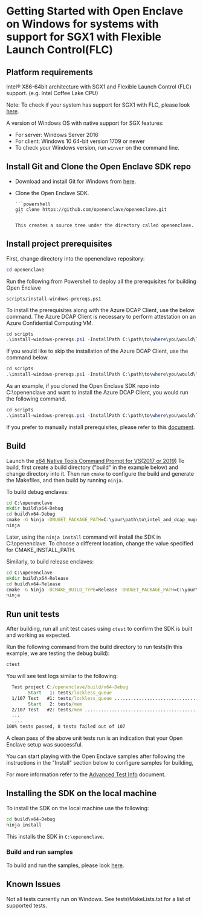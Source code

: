 # Getting Started with Open Enclave on Windows for systems with support for SGX1 with Flexible Launch Control(FLC)

## Platform requirements

Intel® X86-64bit architecture with SGX1 and Flexible Launch Control (FLC) support. (e.g. Intel Coffee Lake CPU)

Note: To check if your system has support for SGX1 with FLC, please look [here](../SGXSupportLevel.md).

A version of Windows OS with native support for SGX features:
- For server: Windows Server 2016
- For client: Windows 10 64-bit version 1709 or newer
- To check your Windows version, run `winver` on the command line.

## Install Git and Clone the Open Enclave SDK repo

- Download and install Git for Windows from [here](https://git-scm.com/download/win).

- Clone the Open Enclave SDK.

      ```powershell
      git clone https://github.com/openenclave/openenclave.git
      ```

      This creates a source tree under the directory called openenclave.

## Install project prerequisites

First, change directory into the openenclave repository:

```powershell
cd openenclave
```

Run the following from Powershell to deploy all the prerequisites for building Open Enclave

```scripts/install-windows-prereqs.ps1```

To install the prerequisites along with the Azure DCAP Client, use the below command. The Azure DCAP Client is necessary to perform attestation on an Azure Confidential Computing VM.

```powershell
cd scripts
.\install-windows-prereqs.ps1 -InstallPath C:\path\to\where\you\would\like\to\install\intel_and_dcap_nuget_packages -LaunchConfiguration SGX1FLC -DCAPClientType Azure
```

If you would like to skip the installation of the Azure DCAP Client, use the command below.

```powershell
cd scripts
.\install-windows-prereqs.ps1 -InstallPath C:\path\to\where\you\would\like\to\install\intel_and_dcap_nuget_packages -LaunchConfiguration SGX1FLC -DCAPClientType None
```

As an example, if you cloned the Open Enclave SDK repo into C:\openenclave and want to install the Azure DCAP Client, you would run the following command.

```powershell
cd scripts
.\install-windows-prereqs.ps1 -InstallPath C:\path\to\where\you\would\like\to\install\intel_and_dcap_nuget_packages -LaunchConfiguration SGX1FLC -DCAPClientType Azure
```

If you prefer to manually install prerequisites, please refer to this [document](WindowsManualInstallPrereqs.md).

## Build

Launch the [x64 Native Tools Command Prompt for VS(2017 or 2019)](
https://docs.microsoft.com/en-us/dotnet/framework/tools/developer-command-prompt-for-vs)
To build, first create a build directory ("build" in the example below) and change directory into it.
Then run `cmake` to configure the build and generate the Makefiles, and then build by running `ninja`.

To build debug enclaves:
```cmd
cd C:\openenclave
mkdir build\x64-Debug
cd build\x64-Debug
cmake -G Ninja -DNUGET_PACKAGE_PATH=C:\your\path\to\intel_and_dcap_nuget_packages -DCMAKE_INSTALL_PREFIX:PATH=C:\openenclave -DUSE_LIBSGX=ON ..\..
ninja
```

Later, using the `ninja install` command will install the SDK in C:\openenclave. To choose a different location, change the value specified for CMAKE_INSTALL_PATH.

Similarly, to build release enclaves:
```cmd
cd C:\openenclave
mkdir build\x64-Release
cd build\x64-Release
cmake -G Ninja -DCMAKE_BUILD_TYPE=Release -DNUGET_PACKAGE_PATH=C:\your\path\to\intel_and_dcap_nuget_packages -DCMAKE_INSTALL_PREFIX:PATH=C:\openenclave -DUSE_LIBSGX=ON ..\..
ninja
```

## Run unit tests

After building, run all unit test cases using `ctest` to confirm the SDK is built and working as expected.

Run the following command from the build directory to run tests(In this example, we are testing the debug build):

```cmd
ctest
```

You will see test logs similar to the following:

```cmd
  Test project C:/openenclave/build/x64-Debug
        Start   1: tests/lockless_queue
  1/107 Test   #1: tests/lockless_queue ..................................   Passed    3.49 sec
        Start   2: tests/mem
  2/107 Test   #2: tests/mem .............................................   Passed    0.01 sec
  ...
  ....
100% tests passed, 0 tests failed out of 107
```

A clean pass of the above unit tests run is an indication that your Open Enclave setup was successful. 

You can start playing with the Open Enclave samples after following the instructions in the "Install" section below to configure samples for building,

For more information refer to the [Advanced Test Info](AdvancedTestInfo.md) document.

## Installing the SDK on the local machine

To install the SDK on the local machine use the following:

```cmd
cd build\x64-Debug
ninja install
```

This installs the SDK in `C:\openenclave`.

### Build and run samples

To build and run the samples, please look [here](/samples/README_Windows.md).

## Known Issues

Not all tests currently run on Windows. See tests\MakeLists.txt for a list of supported tests.
